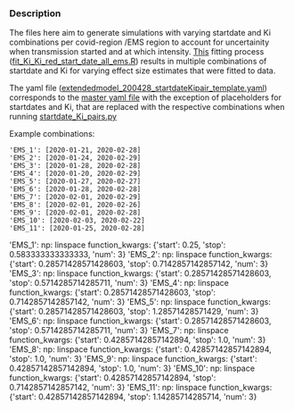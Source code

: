 ### Description 

The files here aim to generate simulations with varying startdate and Ki combinations per covid-region /EMS region to account for uncertainity when transmission started and at which intensity. 
[This](https://github.com/numalariamodeling/covid-chicago/blob/master/fit_Ki_Ki_red_start_date_all_ems.R) fitting process ([fit_Ki_Ki_red_start_date_all_ems.R](https://github.com/numalariamodeling/covid-chicago/blob/master/fit_Ki_Ki_red_start_date_all_ems.R))  results in multiple combinations of startdate and Ki for varying effect size estimates that were fitted to data.

The yaml file ([extendedmodel_200428_startdateKipair_template.yaml](https://github.com/numalariamodeling/covid-chicago/blob/master/startdate_Ki_pairs/extendedmodel_200428_startdateKipair_template.yaml)) corresponds to the [master yaml file](https://github.com/numalariamodeling/covid-chicago/blob/master/experiment_configs/extendedcobey_200428.yaml) with the exception of placeholders for startdates and Ki, that are replaced with the respective combinations when running [startdate_Ki_pairs.py](https://github.com/numalariamodeling/covid-chicago/blob/master/startdate_Ki_pairs/startdate_Ki_pairs.py)



Example combinations:

    'EMS_1': [2020-01-21, 2020-02-28]
    'EMS_2': [2020-01-24, 2020-02-29]
    'EMS_3': [2020-01-28, 2020-02-28]
    'EMS_4': [2020-01-20, 2020-02-29]
    'EMS_5': [2020-01-27, 2020-02-27]
    'EMS_6': [2020-01-28, 2020-02-28]
    'EMS_7': [2020-02-01, 2020-02-29]
    'EMS_8': [2020-02-01, 2020-02-26]
    'EMS_9': [2020-02-01, 2020-02-28]
    'EMS_10': [2020-02-03, 2020-02-22]
    'EMS_11': [2020-01-25, 2020-02-28]


   'EMS_1':
     np: linspace 
     function_kwargs: {'start': 0.25, 'stop': 0.583333333333333, 'num': 3}
   'EMS_2':
     np: linspace 
     function_kwargs: {'start': 0.28571428571428603, 'stop': 0.7142857142857142, 'num': 3}
   'EMS_3':
     np: linspace 
     function_kwargs: {'start': 0.28571428571428603, 'stop': 0.5714285714285711, 'num': 3}
   'EMS_4':
     np: linspace 
     function_kwargs: {'start': 0.28571428571428603, 'stop': 0.7142857142857142, 'num': 3}
   'EMS_5':
     np: linspace 
     function_kwargs: {'start': 0.28571428571428603, 'stop': 1.28571428571429, 'num': 3}
   'EMS_6':
     np: linspace 
     function_kwargs: {'start': 0.28571428571428603, 'stop': 0.5714285714285711, 'num': 3}
   'EMS_7':
     np: linspace 
     function_kwargs: {'start': 0.42857142857142894, 'stop': 1.0, 'num': 3}
   'EMS_8':
     np: linspace 
     function_kwargs: {'start': 0.42857142857142894, 'stop': 1.0, 'num': 3}
   'EMS_9':
     np: linspace 
     function_kwargs: {'start': 0.42857142857142894, 'stop': 1.0, 'num': 3}
   'EMS_10':
     np: linspace 
     function_kwargs: {'start': 0.42857142857142894, 'stop': 0.7142857142857142, 'num': 3}
   'EMS_11':
     np: linspace 
     function_kwargs: {'start': 0.42857142857142894, 'stop': 1.14285714285714, 'num': 3}
	 